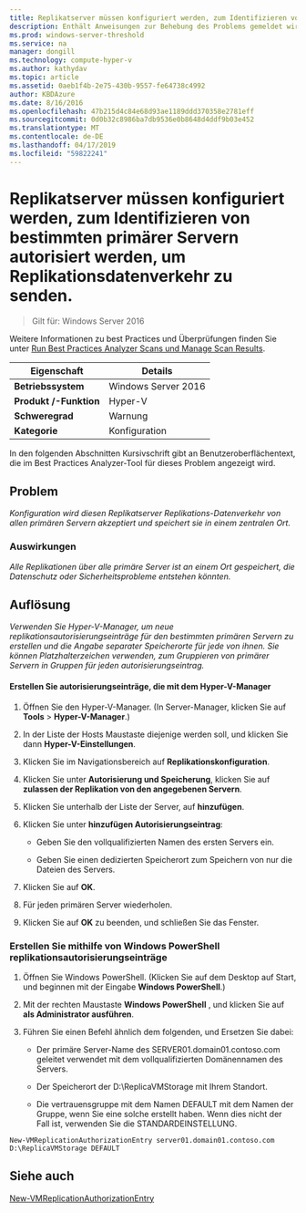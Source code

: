 ```yaml
---
title: Replikatserver müssen konfiguriert werden, zum Identifizieren von bestimmten primärer Servern autorisiert werden, um Replikationsdatenverkehr zu senden.
description: Enthält Anweisungen zur Behebung des Problems gemeldet wird, die von dieser Best Practices Analyzer-Regel.
ms.prod: windows-server-threshold
ms.service: na
manager: dongill
ms.technology: compute-hyper-v
ms.author: kathydav
ms.topic: article
ms.assetid: 0aeb1f4b-2e75-430b-9557-fe64738c4992
author: KBDAzure
ms.date: 8/16/2016
ms.openlocfilehash: 47b215d4c84e68d93ae1189ddd370358e2781eff
ms.sourcegitcommit: 0d0b32c8986ba7db9536e0b8648d4ddf9b03e452
ms.translationtype: MT
ms.contentlocale: de-DE
ms.lasthandoff: 04/17/2019
ms.locfileid: "59822241"
---
```

# <a name="replica-servers-should-be-configured-to-identify-specific-primary-servers-authorized-to-send-replication-traffic"></a>Replikatserver müssen konfiguriert werden, zum Identifizieren von bestimmten primärer Servern autorisiert werden, um Replikationsdatenverkehr zu senden.

>Gilt für: Windows Server 2016

Weitere Informationen zu best Practices und Überprüfungen finden Sie unter [Run Best Practices Analyzer Scans und Manage Scan Results](https://go.microsoft.com/fwlink/p/?LinkID=223177).  
  
|Eigenschaft|Details|  
|-|-|  
|**Betriebssystem**|Windows Server 2016|  
|**Produkt /-Funktion**|Hyper-V|  
|**Schweregrad**|Warnung|  
|**Kategorie**|Konfiguration|  
  
In den folgenden Abschnitten Kursivschrift gibt an Benutzeroberflächentext, die im Best Practices Analyzer-Tool für dieses Problem angezeigt wird.  
  
## <a name="issue"></a>Problem  
*Konfiguration wird diesen Replikatserver Replikations-Datenverkehr von allen primären Servern akzeptiert und speichert sie in einem zentralen Ort.*  
  
### <a name="impact"></a>Auswirkungen  
*Alle Replikationen über alle primäre Server ist an einem Ort gespeichert, die Datenschutz oder Sicherheitsprobleme entstehen könnten.*  
  
## <a name="resolution"></a>Auflösung  
*Verwenden Sie Hyper-V-Manager, um neue replikationsautorisierungseinträge für den bestimmten primären Servern zu erstellen und die Angabe separater Speicherorte für jede von ihnen. Sie können Platzhalterzeichen verwenden, zum Gruppieren von primärer Servern in Gruppen für jeden autorisierungseintrag.*  
  
#### <a name="create-authorization-entries-using-hyper-v-manager"></a>Erstellen Sie autorisierungseinträge, die mit dem Hyper-V-Manager  
  
1.  Öffnen Sie den Hyper-V-Manager. (In Server-Manager, klicken Sie auf **Tools** > **Hyper-V-Manager**.)  
  
2.  In der Liste der Hosts Maustaste diejenige werden soll, und klicken Sie dann **Hyper-V-Einstellungen**.  
  
3.  Klicken Sie im Navigationsbereich auf **Replikationskonfiguration**.  
  
4.  Klicken Sie unter **Autorisierung und Speicherung**, klicken Sie auf **zulassen der Replikation von den angegebenen Servern**.  
  
5.  Klicken Sie unterhalb der Liste der Server, auf **hinzufügen**.  
  
6.  Klicken Sie unter **hinzufügen Autorisierungseintrag**:  
  
    -   Geben Sie den vollqualifizierten Namen des ersten Servers ein.  
  
    -   Geben Sie einen dedizierten Speicherort zum Speichern von nur die Dateien des Servers.  
  
7.  Klicken Sie auf **OK**.  
  
8.  Für jeden primären Server wiederholen.  
  
9. Klicken Sie auf **OK** zu beenden, und schließen Sie das Fenster.  
  
### <a name="create-authorization-entries-using-windows-powershell"></a>Erstellen Sie mithilfe von Windows PowerShell replikationsautorisierungseinträge  
  
1.  Öffnen Sie Windows PowerShell. (Klicken Sie auf dem Desktop auf Start, und beginnen mit der Eingabe **Windows PowerShell**.)  
  
2.  Mit der rechten Maustaste **Windows PowerShell** , und klicken Sie auf **als Administrator ausführen**.  
  
3.  Führen Sie einen Befehl ähnlich dem folgenden, und Ersetzen Sie dabei:  
  
    -   Der primäre Server-Name des SERVER01.domain01.contoso.com geleitet verwendet mit dem vollqualifizierten Domänennamen des Servers.  
  
    -   Der Speicherort der D:\ReplicaVMStorage mit Ihrem Standort.  
  
    -   Die vertrauensgruppe mit dem Namen DEFAULT mit dem Namen der Gruppe, wenn Sie eine solche erstellt haben. Wenn dies nicht der Fall ist, verwenden Sie die STANDARDEINSTELLUNG.  
  
```  
New-VMReplicationAuthorizationEntry server01.domain01.contoso.com D:\ReplicaVMStorage DEFAULT  
```  
  
## <a name="see-also"></a>Siehe auch  
[New-VMReplicationAuthorizationEntry](https://technet.microsoft.com/library/hh848606.aspx)  
  



